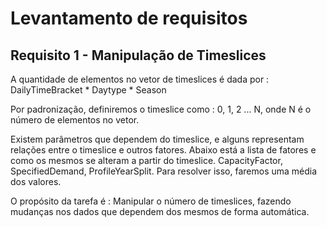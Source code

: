 # Levantamento de requisitos

## Requisito 1 - Manipulação de Timeslices
A quantidade de elementos no vetor de timeslices é dada por : DailyTimeBracket * Daytype * Season

Por padronização, definiremos o timeslice como : 0, 1, 2 ... N, onde N é o número de elementos no vetor.

Existem parâmetros que dependem do timeslice, e alguns representam relações entre o timeslice e outros fatores. Abaixo está a lista de fatores e como os mesmos se alteram a partir do timeslice. CapacityFactor, SpecifiedDemand, ProfileYearSplit. Para resolver isso, faremos uma média dos valores.

O propósito da tarefa é : Manipular o número de timeslices, fazendo mudanças nos dados que dependem dos mesmos de forma automática.

